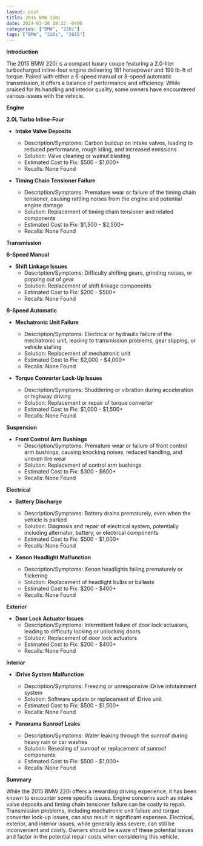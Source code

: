 ```yaml
---
layout: post
title: 2015 BMW 220i
date: 2024-03-28 19:22 -0400
categories: ["BMW", "220i"]
tags: ["BMW", "220i", "2015"]
---
```

**Introduction**

The 2015 BMW 220i is a compact luxury coupe featuring a 2.0-liter turbocharged inline-four engine delivering 181 horsepower and 199 lb-ft of torque. Paired with either a 6-speed manual or 8-speed automatic transmission, it offers a balance of performance and efficiency. While praised for its handling and interior quality, some owners have encountered various issues with the vehicle.

**Engine**

**2.0L Turbo Inline-Four**

- **Intake Valve Deposits**
  - Description/Symptoms: Carbon buildup on intake valves, leading to reduced performance, rough idling, and increased emissions
  - Solution: Valve cleaning or walnut blasting
  - Estimated Cost to Fix: $500 - $1,000+
  - Recalls: None Found

- **Timing Chain Tensioner Failure**
  - Description/Symptoms: Premature wear or failure of the timing chain tensioner, causing rattling noises from the engine and potential engine damage
  - Solution: Replacement of timing chain tensioner and related components
  - Estimated Cost to Fix: $1,500 - $2,500+
  - Recalls: None Found

**Transmission**

**6-Speed Manual**

- **Shift Linkage Issues**
  - Description/Symptoms: Difficulty shifting gears, grinding noises, or popping out of gear
  - Solution: Replacement of shift linkage components
  - Estimated Cost to Fix: $200 - $500+
  - Recalls: None Found

**8-Speed Automatic**

- **Mechatronic Unit Failure**
  - Description/Symptoms: Electrical or hydraulic failure of the mechatronic unit, leading to transmission problems, gear slipping, or vehicle stalling
  - Solution: Replacement of mechatronic unit
  - Estimated Cost to Fix: $2,000 - $4,000+
  - Recalls: None Found

- **Torque Converter Lock-Up Issues**
  - Description/Symptoms: Shuddering or vibration during acceleration or highway driving
  - Solution: Replacement or repair of torque converter
  - Estimated Cost to Fix: $1,000 - $1,500+
  - Recalls: None Found

**Suspension**

- **Front Control Arm Bushings**
  - Description/Symptoms: Premature wear or failure of front control arm bushings, causing knocking noises, reduced handling, and uneven tire wear
  - Solution: Replacement of control arm bushings
  - Estimated Cost to Fix: $300 - $600+
  - Recalls: None Found

**Electrical**

- **Battery Discharge**
  - Description/Symptoms: Battery drains prematurely, even when the vehicle is parked
  - Solution: Diagnosis and repair of electrical system, potentially including alternator, battery, or electrical components
  - Estimated Cost to Fix: $500 - $1,000+
  - Recalls: None Found

- **Xenon Headlight Malfunction**
  - Description/Symptoms: Xenon headlights failing prematurely or flickering
  - Solution: Replacement of headlight bulbs or ballasts
  - Estimated Cost to Fix: $200 - $400+
  - Recalls: None Found

**Exterior**

- **Door Lock Actuator Issues**
  - Description/Symptoms: Intermittent failure of door lock actuators, leading to difficulty locking or unlocking doors
  - Solution: Replacement of door lock actuators
  - Estimated Cost to Fix: $200 - $400+
  - Recalls: None Found

**Interior**

- **iDrive System Malfunction**
  - Description/Symptoms: Freezing or unresponsive iDrive infotainment system
  - Solution: Software update or replacement of iDrive unit
  - Estimated Cost to Fix: $500 - $1,500+
  - Recalls: None Found

- **Panorama Sunroof Leaks**
  - Description/Symptoms: Water leaking through the sunroof during heavy rain or car washes
  - Solution: Resealing of sunroof or replacement of sunroof components
  - Estimated Cost to Fix: $500 - $1,000+
  - Recalls: None Found

**Summary**

While the 2015 BMW 220i offers a rewarding driving experience, it has been known to encounter some specific issues. Engine concerns such as intake valve deposits and timing chain tensioner failure can be costly to repair. Transmission problems, including mechatronic unit failure and torque converter lock-up issues, can also result in significant expenses. Electrical, exterior, and interior issues, while generally less severe, can still be inconvenient and costly. Owners should be aware of these potential issues and factor in the potential repair costs when considering this vehicle.
